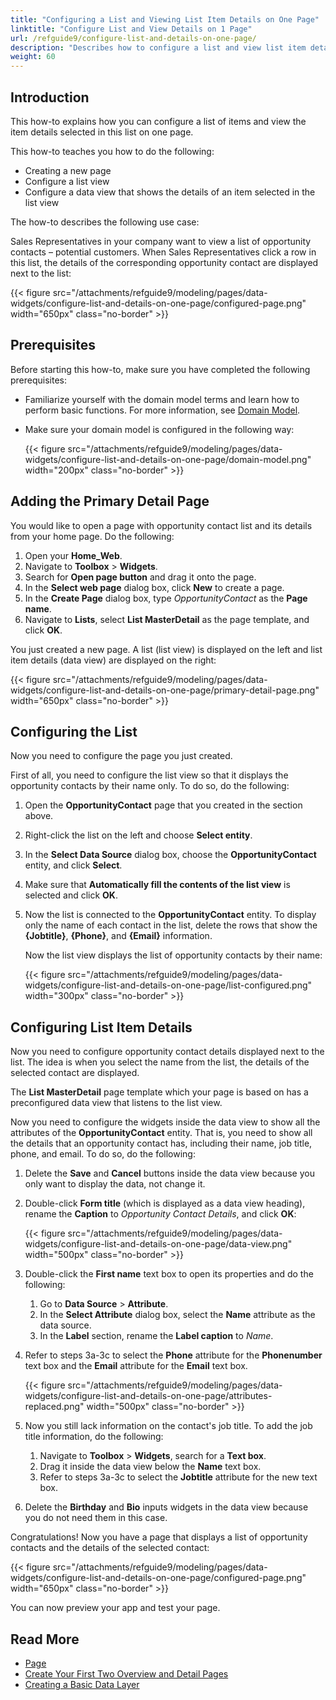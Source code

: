 ```yaml
---
title: "Configuring a List and Viewing List Item Details on One Page"
linktitle: "Configure List and View Details on 1 Page"
url: /refguide9/configure-list-and-details-on-one-page/
description: "Describes how to configure a list and view list item details on one page in Mendix Studio Pro."
weight: 60
---
```


## Introduction 

This how-to explains how you can configure a list of items and view the item details selected in this list on one page. 

This how-to teaches you how to do the following:

* Creating a new page
* Configure a list view
* Configure a data view that shows the details of an item selected in the list view

The how-to describes the following use case: 

Sales Representatives in your company want to view a list of opportunity contacts – potential customers. When Sales Representatives click a row in this list, the details of the corresponding opportunity contact are displayed next to the list:

{{< figure src="/attachments/refguide9/modeling/pages/data-widgets/configure-list-and-details-on-one-page/configured-page.png" width="650px" class="no-border" >}}

## Prerequisites

Before starting this how-to, make sure you have completed the following prerequisites:

* Familiarize yourself with the domain model terms and learn how to perform basic functions. For more information, see [Domain Model](/refguide9/domain-model/).
* Make sure your domain model is configured in the following way:

    {{< figure src="/attachments/refguide9/modeling/pages/data-widgets/configure-list-and-details-on-one-page/domain-model.png" width="200px" class="no-border" >}}

## Adding the Primary Detail Page

You would like to open a page with opportunity contact list and its details from your home page. Do the following:

1. Open your **Home_Web**. 
2. Navigate to **Toolbox** > **Widgets**.
3. Search for **Open page button** and drag it onto the page.
4. In the **Select web page** dialog box, click **New** to create a page.
5. In the **Create Page** dialog box, type *OpportunityContact* as the **Page name**.
6. Navigate to **Lists**, select **List MasterDetail** as the page template, and click **OK**.

You just created a new page. A list (list view) is displayed on the left and list item details (data view) are displayed on the right:

{{< figure src="/attachments/refguide9/modeling/pages/data-widgets/configure-list-and-details-on-one-page/primary-detail-page.png" width="650px" class="no-border" >}} 

## Configuring the List

Now you need to configure the page you just created. 

First of all, you need to configure the list view so that it displays the opportunity contacts by their name only. To do so, do the following:

1. Open the **OpportunityContact** page that you created in the section above.
2. Right-click the list on the left and choose **Select entity**.
3. In the **Select Data Source** dialog box, choose the **OpportunityContact** entity, and click **Select**.
4. Make sure that **Automatically fill the contents of the list view** is selected and click **OK**.
5. Now the list is connected to the **OpportunityContact** entity. To display only the name of each contact in the list, delete the rows that show the **{Jobtitle}**, **{Phone}**, and **{Email}** information.

    Now the list view displays the list of opportunity contacts by their name:

    {{< figure src="/attachments/refguide9/modeling/pages/data-widgets/configure-list-and-details-on-one-page/list-configured.png" width="300px" class="no-border" >}} 

## Configuring List Item Details

Now you need to configure opportunity contact details displayed next to the list. The idea is when you select the name from the list, the details of the selected contact are displayed. 

The **List MasterDetail** page template which your page is based on has a preconfigured data view that listens to the list view.

Now you need to configure the widgets inside the data view to show all the attributes of the **OpportunityContact** entity. That is, you need to show all the details that an opportunity contact has, including their name, job title, phone, and email. To do so, do the following:

1. Delete the **Save** and **Cancel** buttons inside the data view because you only want to display the data, not change it.
2. Double-click **Form title** (which is displayed as a data view heading), rename the **Caption** to *Opportunity Contact Details*, and click **OK**:

    {{< figure src="/attachments/refguide9/modeling/pages/data-widgets/configure-list-and-details-on-one-page/data-view.png" width="500px" class="no-border" >}}

3. Double-click the **First name** text box to open its properties and do the following:

    1. Go to **Data Source** > **Attribute**. 
    2. In the **Select Attribute** dialog box, select the **Name** attribute as the data source.
    3. In the **Label** section, rename the **Label caption** to *Name*.

4. Refer to steps 3a-3c to select the **Phone** attribute for the **Phonenumber** text box and the **Email** attribute for the **Email** text box.

    {{< figure src="/attachments/refguide9/modeling/pages/data-widgets/configure-list-and-details-on-one-page/attributes-replaced.png" width="500px" class="no-border" >}}

5. Now you still lack information on the contact's job title. To add the job title information, do the following:

    1. Navigate to **Toolbox** > **Widgets**, search for a **Text box**.
    2. Drag it inside the data view below the **Name** text box.
    3. Refer to steps 3a-3c to select the **Jobtitle** attribute for the new text box.

6. Delete the **Birthday** and **Bio** inputs widgets in the data view because you do not need them in this case.

Congratulations! Now you have a page that displays a list of opportunity contacts and the details of the selected contact:

{{< figure src="/attachments/refguide9/modeling/pages/data-widgets/configure-list-and-details-on-one-page/configured-page.png" width="650px" class="no-border" >}}

You can now preview your app and test your page.

## Read More

* [Page](/refguide9/page/)
* [Create Your First Two Overview and Detail Pages](/howto9/front-end/create-your-first-two-overview-and-detail-pages/)
* [Creating a Basic Data Layer](/refguide9/create-a-basic-data-layer/)
